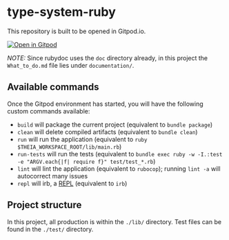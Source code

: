 # type-system-ruby

This repository is built to be opened in Gitpod.io.

[![Open in Gitpod](https://gitpod.io/button/open-in-gitpod.svg)](https://gitpod.io/#https://github.com/blalasaadri/type-system-ruby)

*NOTE:* Since rubydoc uses the `doc` directory already, in this project the `What_to_do.md` file lies under `documentation/`.

## Available commands
Once the Gitpod environment has started, you will have the following custom commands available:
- `build` will package the current project (equivalent to `bundle package`)
- `clean` will delete compiled artifacts (equivalent to `bundle clean`)
- `run` will run the application (equivalent to `ruby $THEIA_WORKSPACE_ROOT/lib/main.rb`)
- `run-tests` will run the tests (equivalent to `bundle exec ruby -w -I.:test -e "ARGV.each{|f| require f}" test/test_*.rb`)
- `lint` will lint the application (equivalent to `rubocop`); running `lint -a` will autocorrect many issues
- `repl` will irb, a [REPL](https://en.wikipedia.org/wiki/Read%E2%80%93eval%E2%80%93print_loop) (equivalent to `irb`)

## Project structure
In this project, all production is within the `./lib/` directory.
Test files can be found in the `./test/` directory.
